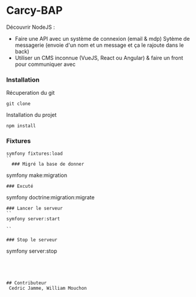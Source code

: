 # Carcy-BAP

Découvrir NodeJS : 
  - Faire une API avec un système de connexion (email & mdp) Sytème de messagerie (envoie d'un nom et un message et ça le rajoute dans le back)
  - Utiliser un CMS inconnue (VueJS, React ou Angular) & faire un front pour communiquer avec


### Installation

Récuperation du git
```
git clone 

```
Installation du projet
```
npm install
```
### Fixtures
```
symfony fixtures:load
``
  ### Migré la base de donner

```
symfony make:migration
```
### Excuté
```
symfony doctrine:migration:migrate
```
### Lancer le serveur 
``
symfony server:start

``

### Stop le serveur
```
symfony server:stop
```




## Contributeur
 Cedric Jamme, William Mouchon

